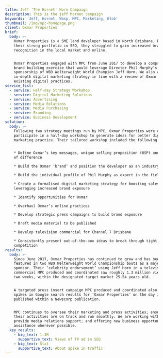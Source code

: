 ```yaml
---
title: Jeff 'The Hornet' Horn Campaign
description: This is the jeff hornet campaign
keywords: 'Jeff, Hornet, Wasp, MPC, Marketing, Blob'
thumbnail: /img/mpc-homepage.png
client: Oxmar Properties
brief:
  body: >-
    Oxmar Properties is a SME land developer based in North Brisbane. Despite
    their strong portfolio in SEQ, they struggled to gain increased brand
    recognition in the local market and online.


    Oxmar Properties engaged with MPC from June 2017 to develop a comprehensive
    brand building exercise that would leverage Director Phil Murphy’s
    sponsorship of WBO Welterweight World Champion Jeff Horn. We also created an
    in-depth digital marketing strategy in line with a review of Oxmar’s
    existing digital practices.
service_list:
  - service: Half-day Strategy Workshop
  - service: Digital Marketing Solutions
  - service: Advertising
  - service: Media Relations
  - service: Media Purchasing
  - service: Branding
  - service: Business Development
solution:
  body: >-
    Following two strategy meetings run by MPC, Oxmar Properties were eager to
    participate in a half-day workshop to generate ideas for better digital
    marketing practice. Their tailored workshop included the following steps:


    * Define Oxmar’s key messages, unique selling proposition (USP) and points
    of difference

    * Build the Oxmar ‘brand’ and position the developer as an industry leader

    * Build the individual profile of Phil Murphy as expert in the field

    * Create a formalised digital marketing strategy for boosting sales and
    leveraging increased brand exposure

    * Identify opportunities for Oxmar

    * Overhaul Oxmar’s online practices

    * Develop strategic press campaigns to build brand exposure

    * Draft media material to be published

    * Develop television commercial for Channel 7 Brisbane

    * Consistently present out-of-the-box ideas to break through tight
    competition
results:
  body: >-
    Since June 2017, Oxmar Properties has continued to grow and has been heavily
    featured in two WBO Welterweight World Championship bouts as a major
    sponsor. Their ‘celebrity endorsement’ using Jeff Horn in a television
    commercial MPC produced and coordinated saw roughly 1.3 million views over
    two weeks, within the designated target market 25-54 years old.


    A targeted press insert campaign MPC produced and coordinated also saw major
    spikes in Google search results for ‘Oxmar Properties’ on the day it was
    published within a Newscorp publication.


    MPC continues to oversee their marketing and press activities; ensuring that
    their activities are on track and run smoothly. We are working with Oxmar to
    provide media relations support; and offering new business opportunities and
    assistance wherever possible.
  key_results:
    - big_text: 1.3M
      supportive_text: Views of TV ad in SEQ
    - big_text: Stat
      supportive_text: About spike in traffic
---
```


